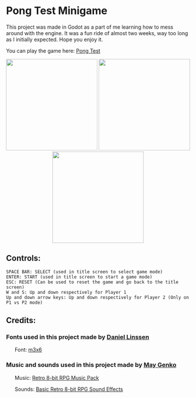 # Pong Test Minigame

This project was made in Godot as a part of me learning how to mess around with the engine. It was a fun ride of almost two weeks, way too long as I initially expected. Hope you enjoy it.

You can play the game here: <a href="https://matiashettich.itch.io/pong-minigame-test">Pong Test<a/>

<p align="center">
    <img src="https://github.com/matias-hettich-castillo/pong-oso/assets/7623785/a25595ac-796a-4ad9-af3e-98227db65c78" width="250" />
    <img src="https://github.com/matias-hettich-castillo/pong-oso/assets/7623785/88d071b4-ef7e-42fb-b884-ae9db9821d98" width="250" />
    <img src="https://github.com/matias-hettich-castillo/pong-oso/assets/7623785/7583b824-68e5-4b60-a811-372c632a9a44" width="250" />
</p>

## Controls:

    SPACE BAR: SELECT (used in title screen to select game mode)
    ENTER: START (used in title screen to start a game mode)
    ESC: RESET (Can be used to reset the game and go back to the title screen)
    W and S: Up and down respectively for Player 1
    Up and down arrow keys: Up and down respectively for Player 2 (Only on P1 vs P2 mode)

## Credits:

### Fonts used in this project made by <a href="https://managore.itch.io/">Daniel Linssen</a>
<ul>Font: <a href="https://managore.itch.io/m3x6">m3x6</a></ul>

### Music and sounds used in this project made by <a href="https://maygenko.itch.io/">May Genko</a></ul>
<ul>Music: <a href="https://maygenko.itch.io/retro-8-bit-rpg-music-pack-by-may-genko">Retro 8-bit RPG Music Pack</a></ul>
<ul>Sounds: <a href="https://maygenko.itch.io/basic-rpg-sfx-by-maygenko">Basic Retro 8-bit RPG Sound Effects</a></ul>
    

